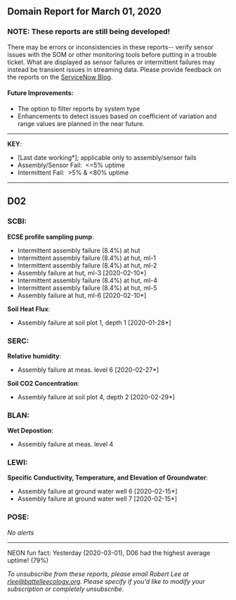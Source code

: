 ## Domain Report for March 01, 2020


### NOTE: These reports are still being developed!
There may be errors or inconsistencies in these reports-- verify sensor issues with the SOM or other monitoring tools before putting in a trouble ticket. What are displayed as sensor failures or intermittent failures may instead be transient issues in streaming data.
Please provide feedback on the reports on the [ServiceNow Blog](https://neon.service-now.com/community?id=community_blog&sys_id=9b4fbe8adbed734017ecf9041d9619be).

#### Future Improvements: 
 - The option to filter reports by system type 
 - Enhancements to detect issues based on coefficient of variation and range values are planned in the near future.

***

**KEY**:

 - [Last date working*]; applicable only to assembly/sensor fails
 - Assembly/Sensor Fail:&nbsp;&nbsp;<=5% uptime
 - Intermittent Fail:&nbsp;&nbsp;>5% & <80% uptime

***
## D02

### SCBI:

**ECSE profile sampling pump**:
 - Intermittent assembly failure (8.4%) at hut
 - Intermittent assembly failure (8.4%) at hut, ml-1
 - Intermittent assembly failure (8.4%) at hut, ml-2
 - Assembly failure at hut, ml-3 [2020-02-10*]
 - Intermittent assembly failure (8.4%) at hut, ml-4
 - Intermittent assembly failure (8.4%) at hut, ml-5
 - Assembly failure at hut, ml-6 [2020-02-10*]

**Soil Heat Flux**:
 - Assembly failure at soil plot 1, depth 1 [2020-01-28*]

### SERC:

**Relative humidity**:
 - Assembly failure at meas. level 6 [2020-02-27*]

**Soil CO2 Concentration**:
 - Assembly failure at soil plot 4, depth 2 [2020-02-29*]

### BLAN:

**Wet Depostion**:
 - Assembly failure at meas. level 4

### LEWI:

**Specific Conductivity, Temperature, and Elevation of Groundwater**:
 - Assembly failure at ground water well 6 [2020-02-15*]
 - Assembly failure at ground water well 7 [2020-02-15*]

### POSE:

_No alerts_

***
NEON fun fact: Yesterday (2020-03-01), D06 had the highest average uptime! (79%)

_To unsubscribe from these reports, please email Robert Lee at rlee@battelleecology.org. Please specify if you'd like to modify your subscription or completely unsubscribe._
